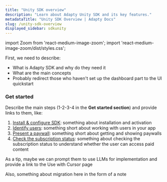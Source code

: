 ```yaml
---
title: "Unity SDK overview"
description: "Learn about Adapty Unity SDK and its key features."
metadataTitle: "Unity SDK Overview | Adapty Docs"
slug: /unity-sdk-overview
displayed_sidebar: sdkunity
---
```


import Zoom from 'react-medium-image-zoom';
import 'react-medium-image-zoom/dist/styles.css';

First, we need to describe:
- What is Adapty SDK and why do they need it
- What are the main concepts
- Probably redirect those who haven't set up the dashboard part to the UI quickstart

### Get started

Describe the main steps (1-2-3-4 in the **Get started section**) and provide links to them, like:

1. [Install & configure SDK](sdk-installation-unity.md): something about installation and activation
2. [Identify users](unity-quickstart-identify.md): something short about working with users in your app
3. [Present a paywall](unity-quickstart-paywalls.md): something short about getting and showing paywalls
4. [Check the subscription status](unity-check-subscription-status.md): something about checking the subscription status to understand whether the user can access paid content


As a tip, maybe we can prompt them to use LLMs for implementation and provide a link to the Use with Cursor page 

Also, something about migration here in the form of a note 